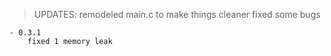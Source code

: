 > UPDATES:
    remodeled main.c to make things cleaner
    fixed some bugs

    - 0.3.1
        fixed 1 memory leak 